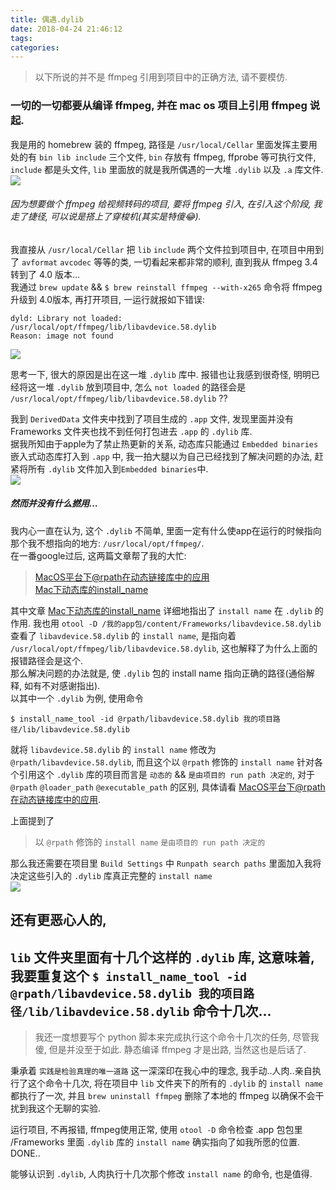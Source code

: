 ```yaml
---
title: 偶遇.dylib
date: 2018-04-24 21:46:12
tags:
categories:
---
```

>以下所说的并不是 ffmpeg 引用到项目中的正确方法, 请不要模仿.  

### 一切的一切都要从编译 ffmpeg, 并在 mac os 项目上引用 ffmpeg 说起.  
<!-- more -->
我是用的 homebrew 装的 ffmpeg, 路径是 `/usr/local/Cellar` 里面发挥主要用处的有
`bin lib include` 三个文件, `bin` 存放有 ffmpeg, ffprobe 等可执行文件, `include` 都是头文件, `lib` 里面放的就是我所偶遇的一大堆 `.dylib` 以及 `.a` 库文件.  
![](WechatIMG3.jpeg)

###### 因为想要做个 ffmpeg 给视频转码的项目, 要将 ffmpeg 引入, 在引入这个阶段, 我走了捷径, 可以说是搭上了穿梭机(其实是特傻😂).  
我直接从 `/usr/local/Cellar` 把 `lib` `include` 两个文件拉到项目中, 在项目中用到了 `avformat` `avcodec` 等等的类, 一切看起来都非常的顺利, 直到我从 ffmpeg 3.4 转到了 4.0 版本...  
我通过 `brew update` && `$ brew reinstall ffmpeg --with-x265` 命令将 ffmpeg 升级到 4.0版本, 再打开项目, 一运行就报如下错误:
```
dyld: Library not loaded: /usr/local/opt/ffmpeg/lib/libavdevice.58.dylib  
Reason: image not found
```
![](WechatIMG5965.jpeg)

思考一下, 很大的原因是出在这一堆 `.dylib` 库中. 报错也让我感到很奇怪, 明明已经将这一堆 `.dylib` 放到项目中, 怎么 `not loaded` 的路径会是 `/usr/local/opt/ffmpeg/lib/libavdevice.58.dylib` ??  

我到 `DerivedData` 文件夹中找到了项目生成的 `.app` 文件, 发现里面并没有 Frameworks 文件夹也找不到任何打包进去 `.app` 的 `.dylib` 库.  
据我所知由于apple为了禁止热更新的关系, 动态库只能通过 `Embedded binaries` 嵌入式动态库打入到 `.app` 中, 我一拍大腿以为自己已经找到了解决问题的办法, 赶紧将所有 `.dylib` 文件加入到`Embedded binaries`中.   
![](WechatIMG4.jpeg)
##### 然而并没有什么撚用...
我内心一直在认为, 这个 `.dylib` 不简单, 里面一定有什么使app在运行的时候指向那个我不想指向的地方: `/usr/local/opt/ffmpeg/`.  
在一番google过后, 这两篇文章帮了我的大忙:  
>[MacOS平台下@rpath在动态链接库中的应用](https://www.cnblogs.com/csuftzzk/p/mac_run_path.html)  
>[Mac下动态库的install_name](https://blog.csdn.net/vincent2610/article/details/56839494)  

其中文章 [Mac下动态库的install_name](https://blog.csdn.net/vincent2610/article/details/56839494) 详细地指出了 `install name` 在 `.dylib` 的作用.
我也用 `otool -D /我的app包/content/Frameworks/libavdevice.58.dylib` 查看了 `libavdevice.58.dylib` 的 `install name`, 是指向着 `/usr/local/opt/ffmpeg/lib/libavdevice.58.dylib`, 这也解释了为什么上面的报错路径会是这个.  
那么解决问题的办法就是, 使 `.dylib` 包的 install name 指向正确的路径(通俗解释, 如有不对感谢指出).  
以其中一个 `.dylib` 为例, 使用命令
```
$ install_name_tool -id @rpath/libavdevice.58.dylib 我的项目路径/lib/libavdevice.58.dylib
```
就将 `libavdevice.58.dylib` 的 `install name` 修改为 `@rpath/libavdevice.58.dylib`, 而且这个以 `@rpath` 修饰的 `install name` 针对各个引用这个 `.dylib` 库的项目而言是 `动态的` && `是由项目的 run path 决定的`, 对于 `@rpath` `@loader_path` `@executable_path` 的区别, 具体请看 [MacOS平台下@rpath在动态链接库中的应用](https://www.cnblogs.com/csuftzzk/p/mac_run_path.html).

上面提到了
> 以 `@rpath` 修饰的 `install name` `是由项目的 run path 决定的`  

那么我还需要在项目里 `Build Settings` 中 `Runpath search paths` 里面加入我将决定这些引入的 `.dylib` 库真正完整的 `install name`  
![](WechatIMG5.jpeg)

## 还有更恶心人的,
## `lib` 文件夹里面有十几个这样的 `.dylib` 库, 这意味着, 我要重复这个 `$ install_name_tool -id @rpath/libavdevice.58.dylib 我的项目路径/lib/libavdevice.58.dylib` 命令十几次...

>我还一度想要写个 python 脚本来完成执行这个命令十几次的任务, 尽管我傻, 但是并没至于如此. 静态编译 ffmpeg 才是出路, 当然这也是后话了.

秉承着 `实践是检验真理的唯一道路` 这一深深印在我心中的理念, 我手动..人肉..亲自执行了这个命令十几次, 将在项目中 `lib` 文件夹下的所有的 `.dylib` 的 `install name` 都执行了一次, 并且 `brew uninstall ffmpeg` 删除了本地的 ffmpeg 以确保不会干扰到我这个无聊的实验.

运行项目, 不再报错, ffmpeg使用正常, 使用 `otool -D` 命令检查 .app 包包里 /Frameworks 里面 `.dylib` 库的 `install name` 确实指向了如我所愿的位置.  
DONE..

能够认识到 `.dylib`, 人肉执行十几次那个修改 `install name` 的命令, 也是值得.
